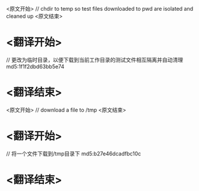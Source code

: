 
<原文开始>
// chdir to temp so test files downloaded to pwd are isolated and cleaned up
<原文结束>

# <翻译开始>
// 更改为临时目录，以便下载到当前工作目录的测试文件相互隔离并自动清理 md5:1f1f2dbd63bb5e74
# <翻译结束>


<原文开始>
// download a file to /tmp
<原文结束>

# <翻译开始>
// 将一个文件下载到/tmp目录下 md5:b27e46dcadfbc10c
# <翻译结束>


